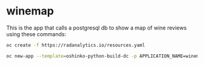 # winemap
This is the app that calls a postgresql db to show a map of wine reviews using these commands:

```sh
oc create -f https://radanalytics.io/resources.yaml
```

```sh
oc new-app --template=oshinko-python-build-dc -p APPLICATION_NAME=winemap -p GIT_URI=https://github.com/rebeccaSimmonds19/winemap.git -p SPARK_OPTIONS='--packages org.postgresql:postgresql:42.1.4' -p APP_ARGS="-SERVER=postgresql -USER=username -PASSWORD=password -DBNAME=wineDb"
```
